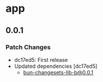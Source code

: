 # app

## 0.0.1

### Patch Changes

- dc17ed5: First release
- Updated dependencies [dc17ed5]
  - bun-changesets-lib-b@0.0.1
